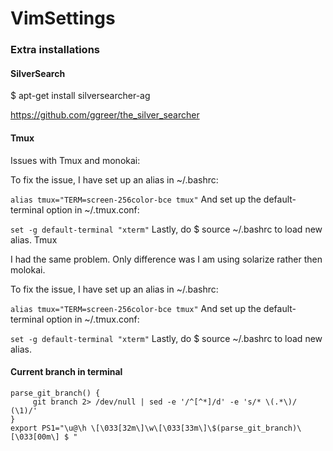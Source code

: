 # VimSettings

### Extra installations

#### SilverSearch

$ apt-get install silversearcher-ag

https://github.com/ggreer/the_silver_searcher

#### Tmux

Issues with Tmux and monokai:

To fix the issue, I have set up an alias in ~/.bashrc:

```alias tmux="TERM=screen-256color-bce tmux"```
And set up the default-terminal option in ~/.tmux.conf:

```set -g default-terminal "xterm"```
Lastly, do $ source ~/.bashrc to load new alias. Tmux

I had the same problem. Only difference was I am using solarize rather then molokai.

To fix the issue, I have set up an alias in ~/.bashrc:

```alias tmux="TERM=screen-256color-bce tmux"```
And set up the default-terminal option in ~/.tmux.conf:

```set -g default-terminal "xterm"```
Lastly, do $ source ~/.bashrc to load new alias.

#### Current branch in terminal
```
parse_git_branch() {
     git branch 2> /dev/null | sed -e '/^[^*]/d' -e 's/* \(.*\)/ (\1)/'
}
export PS1="\u@\h \[\033[32m\]\w\[\033[33m\]\$(parse_git_branch)\[\033[00m\] $ "
```
